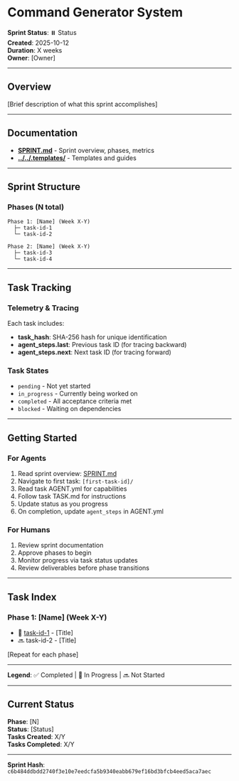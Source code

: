 # Command Generator System

**Sprint Status**: ⏸️ Status  
**Created**: 2025-10-12  
**Duration**: X weeks  
**Owner**: [Owner]

---

## Overview

[Brief description of what this sprint accomplishes]

---

## Documentation

- **[SPRINT.md](./SPRINT.md)** - Sprint overview, phases, metrics
- **[../../.templates/](../../.templates/)** - Templates and guides

---

## Sprint Structure

### Phases (N total)

```
Phase 1: [Name] (Week X-Y)
  ├─ task-id-1
  └─ task-id-2

Phase 2: [Name] (Week X-Y)
  ├─ task-id-3
  └─ task-id-4
```

---

## Task Tracking

### Telemetry & Tracing

Each task includes:
- **task_hash**: SHA-256 hash for unique identification
- **agent_steps.last**: Previous task ID (for tracing backward)
- **agent_steps.next**: Next task ID (for tracing forward)

### Task States

- `pending` - Not yet started
- `in_progress` - Currently being worked on
- `completed` - All acceptance criteria met
- `blocked` - Waiting on dependencies

---

## Getting Started

### For Agents

1. Read sprint overview: [SPRINT.md](./SPRINT.md)
2. Navigate to first task: `[first-task-id]/`
3. Read task AGENT.yml for capabilities
4. Follow task TASK.md for instructions
5. Update status as you progress
6. On completion, update `agent_steps` in AGENT.yml

### For Humans

1. Review sprint documentation
2. Approve phases to begin
3. Monitor progress via task status updates
4. Review deliverables before phase transitions

---

## Task Index

### Phase 1: [Name] (Week X-Y)
- 📝 [task-id-1](./task-id-1/) - [Title]
- 🔜 task-id-2 - [Title]

[Repeat for each phase]

---

**Legend**: ✅ Completed | 📝 In Progress | 🔜 Not Started

---

## Current Status

**Phase**: [N]  
**Status**: [Status]  
**Tasks Created**: X/Y  
**Tasks Completed**: X/Y

---

**Sprint Hash**: `c6b484ddbdd2740f3e10e7eedcfa5b9340eabb679ef16bd3bfcb4eed5aca7aec`
